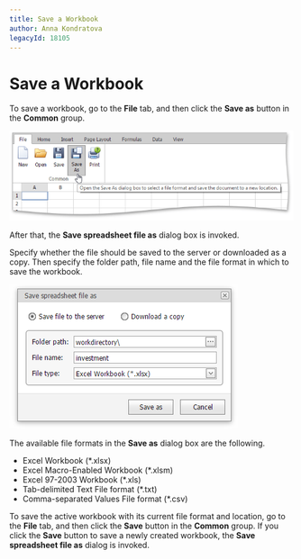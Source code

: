 ```yaml
---
title: Save a Workbook
author: Anna Kondratova
legacyId: 18105
---
```

# Save a Workbook
To save a workbook, go to the **File** tab, and then click the **Save as** button in the **Common** group.

![EUD_ASPxSpreadsheet_SaveAsWorkbook](../../../images/img25925.png)

After that, the **Save spreadsheet file as** dialog box is invoked.

Specify whether the file should be saved to the server or downloaded as a copy. Then specify the folder path, file name and the file format in which to save the workbook.

![EUD_ASPxSpreadsheet_SaveDialog](../../../images/img25926.png)

The available file formats in the **Save as** dialog box are the following.
* Excel Workbook (*.xlsx)
* Excel Macro-Enabled Workbook (*.xlsm)
* Excel 97-2003 Workbook (*.xls)
* Tab-delimited Text File format (*.txt)
* Comma-separated Values File format (*.csv)

To save the active workbook with its current file format and location, go to the **File** tab, and then click the **Save** button in the **Common** group. If you click the **Save** button to save a newly created workbook, the **Save spreadsheet file as** dialog is invoked.